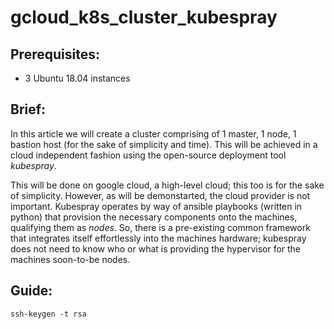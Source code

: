 # gcloud_k8s_cluster_kubespray

## Prerequisites:

- 3 Ubuntu 18.04 instances

## Brief:

In this article we will create a cluster comprising of 1 master, 1 node, 1 bastion host (for the sake of simplicity and time). This will be achieved in a cloud independent fashion using the open-source deployment tool *kubespray*.

This will be done on google cloud, a high-level cloud; this too is for the sake of simplicity. However, as will be demonstarted, the cloud provider is not important. Kubespray operates by way of ansible playbooks (written in python) that provision the necessary components onto the machines, qualifying them as *nodes*. So, there is a pre-existing common framework that integrates itself effortlessly into the machines hardware; kubespray does not need to know who or what is providing the hypervisor for the machines soon-to-be nodes.

## Guide:

`ssh-keygen -t rsa`
